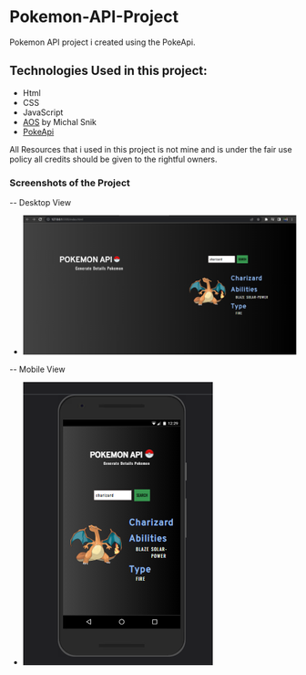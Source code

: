# Pokemon-API-Project

Pokemon API project i created using the PokeApi.

## Technologies Used in this project:

- Html
- CSS
- JavaScript
- [AOS](https://michalsnik.github.io/aos/) by Michal Snik
- [PokeApi](https://pokeapi.co/)

All Resources that i used in this project is not mine and is under the fair use policy all credits should be given to the rightful owners.

### Screenshots of the Project

-- Desktop View
- ![Desktop View](images/DeskTopView.png)

-- Mobile View
- ![Mobile View](images/MobileView.png)
